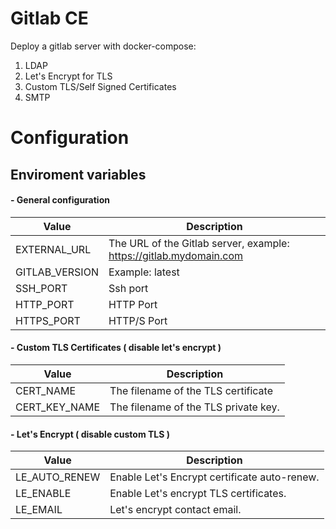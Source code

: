 # Gitlab CE 
Deploy a gitlab server with docker-compose:
1) LDAP 
2) Let's Encrypt for TLS
3) Custom TLS/Self Signed Certificates
4) SMTP

# Configuration
## Enviroment variables
#### - General configuration 
Value | Description
------------ | -------------
EXTERNAL_URL | The URL of the Gitlab server, example: https://gitlab.mydomain.com
GITLAB_VERSION | Example: latest 
SSH_PORT | Ssh port  
HTTP_PORT | HTTP Port 
HTTPS_PORT | HTTP/S Port

#### - Custom TLS Certificates ( disable let's encrypt ) 
Value | Description
------------ | -------------
CERT_NAME | The filename of the TLS certificate
CERT_KEY_NAME | The filename of the TLS private key. 

#### - Let's Encrypt ( disable custom TLS )
Value | Description
------------ | -------------
LE_AUTO_RENEW | Enable Let's Encrypt certificate auto-renew. 
LE_ENABLE | Enable Let's encrypt TLS certificates.
LE_EMAIL | Let's encrypt contact email.

